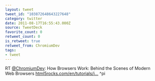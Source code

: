 ```yaml
---
layout: tweet
tweet_id: "103872648643227648"
category: twitter
date: 2011-08-17T16:55:43.000Z
source: TweetDeck
favorite_count: 0
retweet_count: 0
is_retweet: true
retweet_from: ChromiumDev
tags:
- tweet
---
```


RT [@ChromiumDev](https://twitter.com/@ChromiumDev): How Browsers Work:
Behind the Scenes of Modern Web Browsers [html5rocks.com/en/tutorials/i…](http://html5rocks.com/en/tutorials/internals/howbrowserswork/) ^pi
